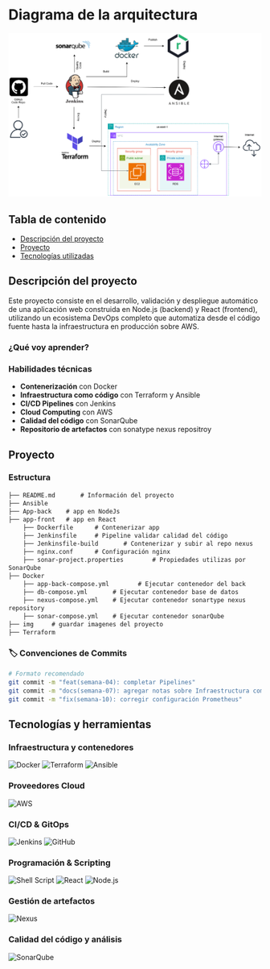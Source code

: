 # Diagrama de la arquitectura
![Arquitectura de despliegue](img/Diagrama.svg)

## Tabla de contenido

- [Descripción del proyecto](#descripción-del-proyecto)
- [Proyecto](#proyecto) 
- [Tecnologías utilizadas](#tecnologías-y-herramientas)

## Descripción del proyecto

Este proyecto consiste en el desarrollo, validación y despliegue automático de una aplicación web construida en Node.js (backend) y React (frontend), utilizando un ecosistema DevOps completo que automatiza desde el código fuente hasta la infraestructura en producción sobre AWS.

### ¿Qué voy aprender?

### Habilidades técnicas

- **Contenerización** con Docker
- **Infraestructura como código** con Terraform y Ansible
- **CI/CD Pipelines** con Jenkins
- **Cloud Computing** con AWS
- **Calidad del código** con SonarQube
- **Repositorio de artefactos** con sonatype nexus repositroy

## Proyecto

### Estructura
```
├── README.md       # Información del proyecto
├── Ansible
├── App-back    # app en NodeJs
├── app-front   # app en React
    ├── Dockerfile      # Contenerizar app
    ├── Jenkinsfile     # Pipeline validar calidad del código
    ├── Jenkinsfile-build       # Contenerizar y subir al repo nexus
    ├── nginx.conf      # Configuración nginx
    ├── sonar-project.properties        # Propiedades utilizas por SonarQube
├── Docker
    ├── app-back-compose.yml        # Ejecutar contenedor del back
    ├── db-compose.yml       # Ejecutar contenedor base de datos
    ├── nexus-compose.yml    # Ejecutar contenedor sonartype nexus repository
    ├── sonar-compose.yml    # Ejecutar contenedor sonarQube
├── img     # guardar imagenes del proyecto
├── Terraform

```

### 🏷️ Convenciones de Commits

```bash
# Formato recomendado
git commit -m "feat(semana-04): completar Pipelines"
git commit -m "docs(semana-07): agregar notas sobre Infraestructura como código"
git commit -m "fix(semana-10): corregir configuración Prometheus"
```

## Tecnologías y herramientas

### Infraestructura y contenedores
![Docker](https://img.shields.io/badge/docker-%230db7ed.svg?style=for-the-badge&logo=docker&logoColor=white)
![Terraform](https://img.shields.io/badge/terraform-%235835CC.svg?style=for-the-badge&logo=terraform&logoColor=white)
![Ansible](https://img.shields.io/badge/ansible-%231A1918.svg?style=for-the-badge&logo=ansible&logoColor=white)

### Proveedores Cloud
![AWS](https://img.shields.io/badge/AWS-%23FF9900.svg?style=for-the-badge&logo=amazon-aws&logoColor=white)

### CI/CD & GitOps
![Jenkins](https://img.shields.io/badge/jenkins-%232C5263.svg?style=for-the-badge&logo=jenkins&logoColor=white)
![GitHub](https://img.shields.io/badge/GitHub-181717?style=for-the-badge&logo=github&logoColor=white)


### Programación & Scripting
![Shell Script](https://img.shields.io/badge/shell_script-%23121011.svg?style=for-the-badge&logo=gnu-bash&logoColor=white)
![React](https://img.shields.io/badge/React-20232A?style=for-the-badge&logo=react&logoColor=61DAFB)
![Node.js](https://img.shields.io/badge/Node.js-339933?style=for-the-badge&logo=nodedotjs&logoColor=white)

### Gestión de artefactos
![Nexus](https://img.shields.io/badge/Nexus%20Repository-4B4E6D?style=for-the-badge&logo=sonatype&logoColor=white)

### Calidad del código y análisis
![SonarQube](https://img.shields.io/badge/SonarQube-4E9BCD?style=for-the-badge&logo=sonarqube&logoColor=white)

